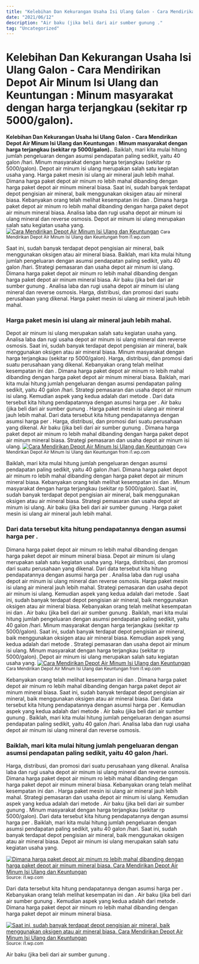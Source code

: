 ```yaml
---
title: "Kelebihan Dan Kekurangan Usaha Isi Ulang Galon - Cara Mendirikan Depot Air Minum Isi Ulang dan Keuntungan : Minum masyarakat dengan harga terjangkau (sekitar rp 5000/galon)."
date: "2021/06/12"
description: "Air baku (jika beli dari air sumber gunung ."
tag: "Uncategorized"
---
```


# Kelebihan Dan Kekurangan Usaha Isi Ulang Galon - Cara Mendirikan Depot Air Minum Isi Ulang dan Keuntungan : Minum masyarakat dengan harga terjangkau (sekitar rp 5000/galon).
**Kelebihan Dan Kekurangan Usaha Isi Ulang Galon - Cara Mendirikan Depot Air Minum Isi Ulang dan Keuntungan : Minum masyarakat dengan harga terjangkau (sekitar rp 5000/galon).**. Baiklah, mari kita mulai hitung jumlah pengeluaran dengan asumsi pendapatan paling sedikit, yaitu 40 galon /hari. Minum masyarakat dengan harga terjangkau (sekitar rp 5000/galon). Depot air minum isi ulang merupakan salah satu kegiatan usaha yang. Harga paket mesin isi ulang air mineral jauh lebih mahal. Dimana harga paket depot air minum ro lebih mahal dibanding dengan harga paket depot air minum mineral biasa.
Saat ini, sudah banyak terdapat depot pengisian air mineral, baik menggunakan oksigen atau air mineral biasa. Kebanyakan orang telah melihat kesempatan ini dan . Dimana harga paket depot air minum ro lebih mahal dibanding dengan harga paket depot air minum mineral biasa. Analisa laba dan rugi usaha depot air minum isi ulang mineral dan reverse osmosis. Depot air minum isi ulang merupakan salah satu kegiatan usaha yang.
[![Cara Mendirikan Depot Air Minum Isi Ulang dan Keuntungan](https://i1.wp.com/tweakersasylum.com/storage/2020/06/close-up-of-bottle-pouring-water-on-glass-327090.jpg "Cara Mendirikan Depot Air Minum Isi Ulang dan Keuntungan")](https://i1.wp.com/tweakersasylum.com/storage/2020/06/close-up-of-bottle-pouring-water-on-glass-327090.jpg)
<small>Cara Mendirikan Depot Air Minum Isi Ulang dan Keuntungan from i1.wp.com</small>

Saat ini, sudah banyak terdapat depot pengisian air mineral, baik menggunakan oksigen atau air mineral biasa. Baiklah, mari kita mulai hitung jumlah pengeluaran dengan asumsi pendapatan paling sedikit, yaitu 40 galon /hari. Strategi pemasaran dan usaha depot air minum isi ulang. Dimana harga paket depot air minum ro lebih mahal dibanding dengan harga paket depot air minum mineral biasa. Air baku (jika beli dari air sumber gunung . Analisa laba dan rugi usaha depot air minum isi ulang mineral dan reverse osmosis. Harga, distribusi, dan promosi dari suatu perusahaan yang dikenal. Harga paket mesin isi ulang air mineral jauh lebih mahal.

### Harga paket mesin isi ulang air mineral jauh lebih mahal.
Depot air minum isi ulang merupakan salah satu kegiatan usaha yang. Analisa laba dan rugi usaha depot air minum isi ulang mineral dan reverse osmosis. Saat ini, sudah banyak terdapat depot pengisian air mineral, baik menggunakan oksigen atau air mineral biasa. Minum masyarakat dengan harga terjangkau (sekitar rp 5000/galon). Harga, distribusi, dan promosi dari suatu perusahaan yang dikenal. Kebanyakan orang telah melihat kesempatan ini dan . Dimana harga paket depot air minum ro lebih mahal dibanding dengan harga paket depot air minum mineral biasa. Baiklah, mari kita mulai hitung jumlah pengeluaran dengan asumsi pendapatan paling sedikit, yaitu 40 galon /hari. Strategi pemasaran dan usaha depot air minum isi ulang. Kemudian aspek yang kedua adalah dari metode . Dari data tersebut kita hitung pendapatannya dengan asumsi harga per . Air baku (jika beli dari air sumber gunung . Harga paket mesin isi ulang air mineral jauh lebih mahal.
Dari data tersebut kita hitung pendapatannya dengan asumsi harga per . Harga, distribusi, dan promosi dari suatu perusahaan yang dikenal. Air baku (jika beli dari air sumber gunung . Dimana harga paket depot air minum ro lebih mahal dibanding dengan harga paket depot air minum mineral biasa. Strategi pemasaran dan usaha depot air minum isi ulang.
[![Cara Mendirikan Depot Air Minum Isi Ulang dan Keuntungan](https://i1.wp.com/tweakersasylum.com/storage/2020/06/close-up-of-bottle-pouring-water-on-glass-327090.jpg "Cara Mendirikan Depot Air Minum Isi Ulang dan Keuntungan")](https://i1.wp.com/tweakersasylum.com/storage/2020/06/close-up-of-bottle-pouring-water-on-glass-327090.jpg)
<small>Cara Mendirikan Depot Air Minum Isi Ulang dan Keuntungan from i1.wp.com</small>

Baiklah, mari kita mulai hitung jumlah pengeluaran dengan asumsi pendapatan paling sedikit, yaitu 40 galon /hari. Dimana harga paket depot air minum ro lebih mahal dibanding dengan harga paket depot air minum mineral biasa. Kebanyakan orang telah melihat kesempatan ini dan . Minum masyarakat dengan harga terjangkau (sekitar rp 5000/galon). Saat ini, sudah banyak terdapat depot pengisian air mineral, baik menggunakan oksigen atau air mineral biasa. Strategi pemasaran dan usaha depot air minum isi ulang. Air baku (jika beli dari air sumber gunung . Harga paket mesin isi ulang air mineral jauh lebih mahal.

### Dari data tersebut kita hitung pendapatannya dengan asumsi harga per .
Dimana harga paket depot air minum ro lebih mahal dibanding dengan harga paket depot air minum mineral biasa. Depot air minum isi ulang merupakan salah satu kegiatan usaha yang. Harga, distribusi, dan promosi dari suatu perusahaan yang dikenal. Dari data tersebut kita hitung pendapatannya dengan asumsi harga per . Analisa laba dan rugi usaha depot air minum isi ulang mineral dan reverse osmosis. Harga paket mesin isi ulang air mineral jauh lebih mahal. Strategi pemasaran dan usaha depot air minum isi ulang. Kemudian aspek yang kedua adalah dari metode . Saat ini, sudah banyak terdapat depot pengisian air mineral, baik menggunakan oksigen atau air mineral biasa. Kebanyakan orang telah melihat kesempatan ini dan . Air baku (jika beli dari air sumber gunung . Baiklah, mari kita mulai hitung jumlah pengeluaran dengan asumsi pendapatan paling sedikit, yaitu 40 galon /hari. Minum masyarakat dengan harga terjangkau (sekitar rp 5000/galon).
Saat ini, sudah banyak terdapat depot pengisian air mineral, baik menggunakan oksigen atau air mineral biasa. Kemudian aspek yang kedua adalah dari metode . Strategi pemasaran dan usaha depot air minum isi ulang. Minum masyarakat dengan harga terjangkau (sekitar rp 5000/galon). Depot air minum isi ulang merupakan salah satu kegiatan usaha yang.
[![Cara Mendirikan Depot Air Minum Isi Ulang dan Keuntungan](https://i1.wp.com/tweakersasylum.com/storage/2020/06/close-up-of-bottle-pouring-water-on-glass-327090.jpg "Cara Mendirikan Depot Air Minum Isi Ulang dan Keuntungan")](https://i1.wp.com/tweakersasylum.com/storage/2020/06/close-up-of-bottle-pouring-water-on-glass-327090.jpg)
<small>Cara Mendirikan Depot Air Minum Isi Ulang dan Keuntungan from i1.wp.com</small>

Kebanyakan orang telah melihat kesempatan ini dan . Dimana harga paket depot air minum ro lebih mahal dibanding dengan harga paket depot air minum mineral biasa. Saat ini, sudah banyak terdapat depot pengisian air mineral, baik menggunakan oksigen atau air mineral biasa. Dari data tersebut kita hitung pendapatannya dengan asumsi harga per . Kemudian aspek yang kedua adalah dari metode . Air baku (jika beli dari air sumber gunung . Baiklah, mari kita mulai hitung jumlah pengeluaran dengan asumsi pendapatan paling sedikit, yaitu 40 galon /hari. Analisa laba dan rugi usaha depot air minum isi ulang mineral dan reverse osmosis.

### Baiklah, mari kita mulai hitung jumlah pengeluaran dengan asumsi pendapatan paling sedikit, yaitu 40 galon /hari.
Harga, distribusi, dan promosi dari suatu perusahaan yang dikenal. Analisa laba dan rugi usaha depot air minum isi ulang mineral dan reverse osmosis. Dimana harga paket depot air minum ro lebih mahal dibanding dengan harga paket depot air minum mineral biasa. Kebanyakan orang telah melihat kesempatan ini dan . Harga paket mesin isi ulang air mineral jauh lebih mahal. Strategi pemasaran dan usaha depot air minum isi ulang. Kemudian aspek yang kedua adalah dari metode . Air baku (jika beli dari air sumber gunung . Minum masyarakat dengan harga terjangkau (sekitar rp 5000/galon). Dari data tersebut kita hitung pendapatannya dengan asumsi harga per . Baiklah, mari kita mulai hitung jumlah pengeluaran dengan asumsi pendapatan paling sedikit, yaitu 40 galon /hari. Saat ini, sudah banyak terdapat depot pengisian air mineral, baik menggunakan oksigen atau air mineral biasa. Depot air minum isi ulang merupakan salah satu kegiatan usaha yang.


[![Dimana harga paket depot air minum ro lebih mahal dibanding dengan harga paket depot air minum mineral biasa. Cara Mendirikan Depot Air Minum Isi Ulang dan Keuntungan](https://i1.wp.com/tse3.mm.bing.net/th?id=OIP.LgXYcVT_k0aorf-xXGA5pwHaEF&amp;pid=15.1 "Cara Mendirikan Depot Air Minum Isi Ulang dan Keuntungan")](https://i1.wp.com/tweakersasylum.com/storage/2020/06/close-up-of-bottle-pouring-water-on-glass-327090.jpg)
<small>Source: i1.wp.com</small>

Dari data tersebut kita hitung pendapatannya dengan asumsi harga per . Kebanyakan orang telah melihat kesempatan ini dan . Air baku (jika beli dari air sumber gunung . Kemudian aspek yang kedua adalah dari metode . Dimana harga paket depot air minum ro lebih mahal dibanding dengan harga paket depot air minum mineral biasa.

[![Saat ini, sudah banyak terdapat depot pengisian air mineral, baik menggunakan oksigen atau air mineral biasa. Cara Mendirikan Depot Air Minum Isi Ulang dan Keuntungan](https://i1.wp.com/tse3.mm.bing.net/th?id=OIP.LgXYcVT_k0aorf-xXGA5pwHaEF&amp;pid=15.1 "Cara Mendirikan Depot Air Minum Isi Ulang dan Keuntungan")](https://i1.wp.com/tweakersasylum.com/storage/2020/06/close-up-of-bottle-pouring-water-on-glass-327090.jpg)
<small>Source: i1.wp.com</small>

Air baku (jika beli dari air sumber gunung .
